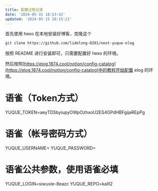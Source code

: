 ```yaml
---
title: 配置过程记录
date: '2024-05-15 18:53:42'
updated: '2024-05-15 20:15:21'
---
```

首先使用 hexo 在本地安装好博客，克隆这个
```bash
git clone https://github.com/lidelong-0201/next-yuque-elog
```
按照 README 进行安装即可，只需要配置好 hexo 的环境。

然后按照[https://elog.1874.cool/notion/config-catalog](https://elog.1874.cool/notion/config-catalog)中的教程开始配置 elog 的环境。


# 语雀（Token方式）
YUQUE_TOKEN=aeyTDSbyiupyOWpOzhxoU2ES4GPdHBFgijaREpPg
# 语雀（帐号密码方式）
YUQUE_USERNAME=
YUQUE_PASSWORD=
# 语雀公共参数，使用语雀必填
YUQUE_LOGIN=siwuxie-8eazc
YUQUE_REPO=kalll2
